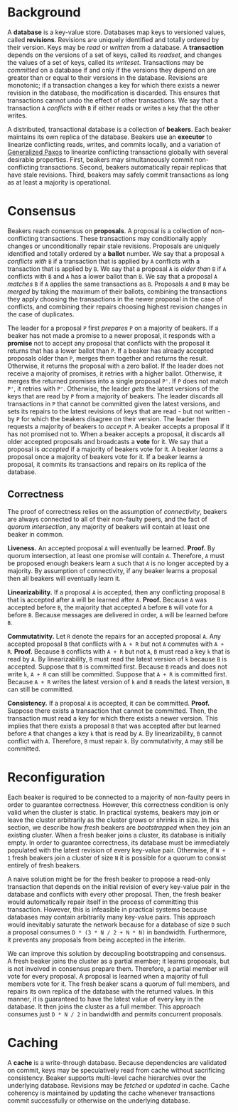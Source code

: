 # Background
A __database__ is a key-value store. Databases map keys to versioned values, called __revisions__. 
Revisions are uniquely identified and totally ordered by their version. Keys may be *read* or
*written* from a database. A __transaction__ depends on the versions of a set of keys, called its 
*readset*, and changes the values of a set of keys, called its *writeset*. Transactions may be 
*committed* on a database if and only if the versions they depend on are greater than or equal to 
their versions in the database. Revisions are monotonic; if a transaction changes a key for which 
there exists a newer revision in the database, the modification is discarded. This ensures that 
transactions cannot undo the effect of other transactions. We say that a transaction ```A``` 
*conflicts with* ```B``` if either reads or writes a key that the other writes. 

A distributed, transactional database is a collection of __beakers__. Each beaker maintains its own 
replica of the database. Beakers use an __executor__ to linearize conflicting reads, writes, and 
commits locally, and a variation of [Generalized Paxos][1] to linearize conflicting 
transactions globally with several desirable properties. First, beakers may simultaneously commit 
non-conflicting transactions. Second, beakers automatically repair replicas that have stale 
revisions. Third, beakers may safely commit transactions as long as at least a majority is 
operational.

# Consensus
Beakers reach consensus on __proposals__. A proposal is a collection of non-conflicting 
transactions. These transactions may conditionally apply changes or unconditionally repair stale
revisions. Proposals are uniquely identified and totally ordered by a __ballot__ number. We say that
a proposal ```A``` *conflicts with* ```B``` if a transaction that is applied by ```A``` conflicts 
with a transaction that is applied by ```B```. We say that a proposal ```A``` is *older than* 
```B``` if ```A``` conflicts with ```B``` and ```A``` has a lower ballot than ```B```. We say that
a proposal ```A``` *matches* ```B``` if ```A``` applies the same transactions as ```B```. Proposals 
```A``` and ```B``` may be *merged* by taking the maximum of their ballots, combining the 
transactions they apply choosing the transactions in the newer proposal in the case of conflicts, 
and combining their repairs choosing highest revision changes in the case of duplicates. 

The leader for a proposal ```P``` first *prepares* ```P``` on a majority of beakers. If a beaker has 
not made a promise to a newer proposal, it responds with a __promise__ not to accept any proposal 
that conflicts with the proposal it returns that has a lower ballot than ```P```. If a beaker has 
already accepted proposals older than ```P```, merges them together and returns the result. 
Otherwise, it returns the proposal with a zero ballot. If the leader does not receive a majority of 
promises, it retries with a higher ballot. Otherwise, it merges the returned promises into a single 
proposal ```P'```. If ```P``` does not match ```P'```, it retries with ```P'```. Otherwise, the 
leader *gets* the latest versions of the keys that are read by ```P``` from a majority of beakers. 
The leader discards all transactions in ```P``` that cannot be committed given the latest versions, 
and sets its repairs to the latest revisions of keys that are read - but not written - by ```P``` 
for which the beakers disagree on their version. The leader then requests a majority of beakers to
*accept* ```P```. A beaker accepts a proposal if it has not promised not to. When a beaker accepts a 
proposal, it discards all older accepted proposals and broadcasts a __vote__ for it. We say that a 
proposal is *accepted* if a majority of beakers vote for it. A beaker *learns* a proposal once a 
majority of beakers vote for it. If a beaker learns a proposal, it commits its transactions and 
repairs on its replica of the database.

## Correctness
The proof of correctness relies on the assumption of *connectivity*, beakers are always connected to 
all of their non-faulty peers, and the fact of *quorum intersection*, any majority of beakers will 
contain at least one beaker in common.

__Liveness.__ An accepted proposal ```A``` will eventually be learned. __Proof.__ By quorum
intersection, at least one promise will contain ```A```. Therefore, ```A``` must be proposed enough
beakers learn ```A``` such that ```A``` is no longer accepted by a majority. By assumption of
connectivity, if any beaker learns a proposal then all beakers will eventually learn it.

__Linearizability.__ If a proposal ```A``` is accepted, then any conflicting proposal ```B``` that
is accepted after ```A``` will be learned after ```A```. __Proof.__ Because ```A``` was accepted
before ```B```, the majority that accepted ```A``` before ```B``` will vote for ```A``` before
```B```. Because messages are delivered in order, ```A``` will be learned before ```B```.

__Commutativity.__ Let ```R``` denote the repairs for an accepted proposal ```A```. Any accepted
proposal ```B``` that conflicts with ```A + R``` but not ```A``` commutes with ```A + R```.
__Proof.__ Because ```B``` conflicts with ```A + R``` but not ```A```, ```B``` must read a key
```k``` that is read by ```A```. By linearizability, ```B``` must read the latest version of
```k``` because ```B``` is accepted. Suppose that ```B``` is committed first. Because ```B``` reads 
and does not write ```k```, ```A + R``` can still be committed. Suppose that ```A + R``` is 
committed first. Because ```A + R``` writes the latest version of ```k``` and ```B``` reads the 
latest version, ```B``` can still be committed.

__Consistency.__ If a proposal ```A``` is accepted, it can be committed. __Proof.__ Suppose there
exists a transaction that cannot be committed. Then, the transaction must read a key for which there
exists a newer version. This implies that there exists a proposal ```B``` that was accepted after
but learned before ```A``` that changes a key ```k``` that is read by ```A```. By linearizability,
 ```B``` cannot conflict with ```A```. Therefore, ```B``` must repair ```k```. By commutativity,
```A``` may still be committed.

# Reconfiguration
Each beaker is required to be connected to a majority of non-faulty peers in order to guarantee 
correctness. However, this correctness condition is only valid when the cluster is static. In
practical systems, beakers may join or leave the cluster arbitrarily as the cluster grows or shrinks 
in size. In this section, we describe how *fresh* beakers are *bootstrapped* when they join an 
existing cluster. When a fresh beaker joins a cluster, its database is initially empty. In order to 
guarantee correctness, its database must be immediately populated with the latest revision of every
key-value pair. Otherwise, if ```N + 1``` fresh beakers join a cluster of size ```N``` it 
is possible for a quorum to consist entirely of fresh beakers. 

A naive solution might be for the fresh beaker to propose a read-only transaction that depends on
the initial revision of every key-value pair in the database and conflicts with every other
proposal. Then, the fresh beaker would automatically repair itself in the process of committing this
transaction. However, this is infeasible in practical systems because databases may contain
arbitrarily many key-value pairs. This approach would inevitably saturate the network because for a
database of size ```D``` such a proposal consumes ```D * (3 * N / 2 + N * N)``` in bandwidth. 
Furthermore, it prevents any proposals from being accepted in the interim.

We can improve this solution by decoupling bootstrapping and consensus. A fresh beaker joins the 
cluster as a partial member; it learns proposals, but is not involved in consensus prepare them. 
Therefore, a partial member will vote for every proposal. A proposal is learned when a majority of 
full members vote for it. The fresh beaker scans a quorum of full members, and repairs its own
replica of the database with the returned values. In this manner, it is guaranteed to have the
latest value of every key in the database. It then joins the cluster as a full member. This approach 
consumes just ```D * N / 2``` in bandwidth and permits concurrent proposals.

# Caching
A __cache__ is a write-through database. Because dependencies are validated on commit, keys may be
speculatively read from cache without sacrificing consistency. Beaker supports multi-level cache
hierarchies over the underlying database. Revisions may be *fetched* or *updated* in cache. Cache
coherency is maintained by updating the cache whenever transactions commit successfully or otherwise
on the underlying database.

[1]: https://www.microsoft.com/en-us/research/wp-content/uploads/2016/02/tr-2005-33.pdf
